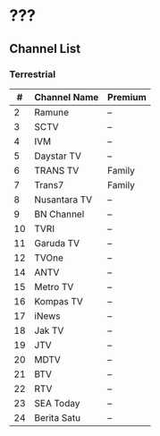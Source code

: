# ???
## Channel List
### Terrestrial
\# | Channel Name | Premium
-- | -- | --
2 | Ramune | –
3 | SCTV | –
4 | IVM | –
5 | Daystar TV | –
6 | TRANS TV | Family
7 | Trans7 | Family
8 | Nusantara TV | –
9 | BN Channel | –
10 | TVRI | –
11 | Garuda TV | –
12 | TVOne | –
14 | ANTV | –
15 | Metro TV | –
16 | Kompas TV | –
17 | iNews | –
18 | Jak TV | –
19 | JTV | –
20 | MDTV | –
21 | BTV | –
22 | RTV | –
23 | SEA Today | –
24 | Berita Satu | –
